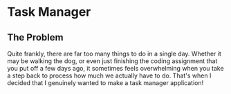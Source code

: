 # Task Manager

## The Problem
Quite frankly, there are far too many things to do in a single day. Whether it may be walking the dog, or even just finishing the coding assignment that you put off a few days ago, it sometimes feels overwhelming when you take a step back to process how much we actually have to do. That's when I decided that I genuinely wanted to make a task manager application!
